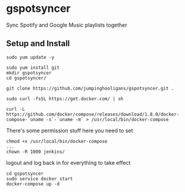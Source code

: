 # gspotsyncer
Sync Spotify and Google Music playlists together

## Setup and Install
```
sudo yum update -y

sudo yum install git
mkdir gspotsyncer
cd gspotsyncer/

git clone https://github.com/jumpinghooligans/gspotsyncer.git .

sudo curl -fsSL https://get.docker.com/ | sh

curl -L https://github.com/docker/compose/releases/download/1.8.0/docker-compose-`uname -s`-`uname -m` > /usr/local/bin/docker-compose
```
There's some permission stuff here you need to set

```
chmod +x /usr/local/bin/docker-compose
...
chown -R 1000 jenkins/
```
logout and log back in for everything to take effect

```
cd gspotsyncer
sudo service docker start
docker-compose up -d
```
